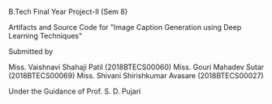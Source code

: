 B.Tech Final Year Project-II (Sem 8)

Artifacts and Source Code for "Image Caption Generation using Deep Learning Techniques"

Submitted by

Miss. Vaishnavi Shahaji Patil (2018BTECS00060) Miss. Gouri Mahadev Sutar (2018BTECS00069) Miss. Shivani Shirishkumar Avasare (2018BTECS00027)

Under the Guidance of Prof. S. D. Pujari
